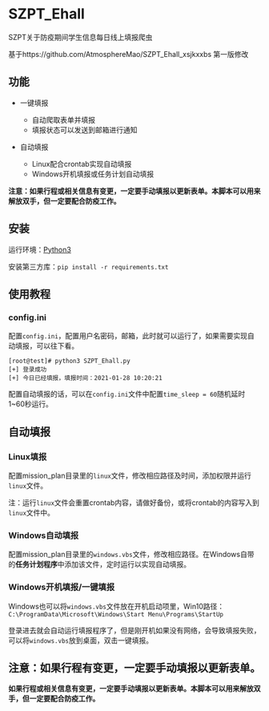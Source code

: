 # SZPT_Ehall
SZPT关于防疫期间学生信息每日线上填报爬虫

基于https://github.com/AtmosphereMao/SZPT_Ehall_xsjkxxbs 第一版修改



## 功能

- 一键填报
  - 自动爬取表单并填报
  - 填报状态可以发送到邮箱进行通知

- 自动填报
  - Linux配合crontab实现自动填报
  - Windows开机填报或任务计划自动填报

**注意：如果行程或相关信息有变更，一定要手动填报以更新表单。本脚本可以用来解放双手，但一定要配合防疫工作。**



## 安装

运行环境：[Python3](https://www.python.org/)

安装第三方库：`pip install -r requirements.txt`



## 使用教程

### config.ini

配置`config.ini`，配置用户名密码，邮箱，此时就可以运行了，如果需要实现自动填报，可以往下看。

```
[root@test]# python3 SZPT_Ehall.py 
[+] 登录成功
[+] 今日已经填报，填报时间：2021-01-28 10:20:21
```

配置自动填报的话，可以在`config.ini`文件中配置`time_sleep = 60`随机延时1~60秒运行。



## 自动填报

### Linux填报

配置mission_plan目录里的`linux`文件，修改相应路径及时间，添加权限并运行`linux`文件。

注：运行`linux`文件会重置crontab内容，请做好备份，或将crontab的内容写入到`linux`文件中。  



### Windows自动填报

配置mission_plan目录里的`windows.vbs`文件，修改相应路径。在Windows自带的**任务计划程序**中添加该文件，定时运行以实现自动填报。



### Windows开机填报/一键填报

Windows也可以将`windows.vbs`文件放在开机启动项里，Win10路径：`C:\ProgramData\Microsoft\Windows\Start Menu\Programs\StartUp`

登录进去就会自动运行填报程序了，但是刚开机如果没有网络，会导致填报失败，可以将`windows.vbs`放到桌面，双击一键填报。



## **注意：如果行程有变更，一定要手动填报以更新表单。**

**如果行程或相关信息有变更，一定要手动填报以更新表单。本脚本可以用来解放双手，但一定要配合防疫工作。**

